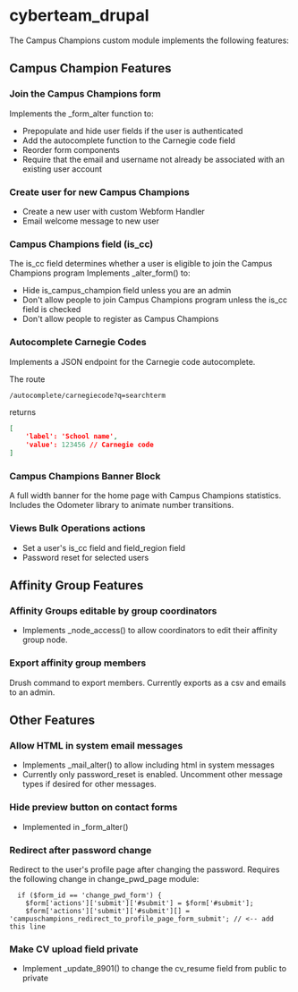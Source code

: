 # cyberteam_drupal

The Campus Champions custom module implements the following features:

## Campus Champion Features

### Join the Campus Champions form
Implements the _form_alter function to:
- Prepopulate and hide user fields if the user is authenticated
- Add the autocomplete function to the Carnegie code field
- Reorder form components
- Require that the email and username not already be associated with an existing user account

### Create user for new Campus Champions
- Create a new user with custom Webform Handler
- Email welcome message to new user

### Campus Champions field (is_cc)
The is_cc field determines whether a user is eligible to join the Campus Champions program
Implements _alter_form() to:
- Hide is_campus_champion field unless you are an admin
- Don't allow people to join Campus Champions program unless the is_cc field is checked
- Don't allow people to register as Campus Champions

### Autocomplete Carnegie Codes
Implements a JSON endpoint for the Carnegie code autocomplete.

The route
```
/autocomplete/carnegiecode?q=searchterm
```
returns
```json
[
    'label': 'School name',
    'value': 123456 // Carnegie code 
]
```
### Campus Champions Banner Block
A full width banner for the home page with Campus Champions statistics. Includes the Odometer library to animate number transitions.

### Views Bulk Operations actions
- Set a user's is_cc field and field_region field
- Password reset for selected users

## Affinity Group Features

### Affinity Groups editable by group coordinators
- Implements _node_access() to allow coordinators to edit their affinity group node.
 
### Export affinity group members
Drush command to export members. Currently exports as a csv and emails to an admin.

## Other Features

### Allow HTML in system email messages
- Implements _mail_alter() to allow including html in system messages
- Currently only password_reset is enabled. Uncomment other message types if desired for other messages.

### Hide preview button on contact forms
- Implemented in _form_alter()

### Redirect after password change
Redirect to the user's profile page after changing the password. Requires the following change in change_pwd_page module:
```
  if ($form_id == 'change_pwd_form') {
    $form['actions']['submit']['#submit'] = $form['#submit'];
    $form['actions']['submit']['#submit'][] = 'campuschampions_redirect_to_profile_page_form_submit'; // <-- add this line
```

### Make CV upload field private
- Implement _update_8901() to change the cv_resume field from public to private 
